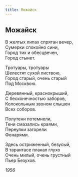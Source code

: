 ```yaml
---
title: Можайск
---
```

## Можайск

В желтых липах спрятан вечер,\
Сумерки спокойно сини,\
Город тих и обесцвечен,\
Город стынет.

Тротуары, тротуары\
Шелестят сухой листвою,\
Город старый, очень старый\
Под Москвою.

Деревянный, краснокрыший,\
С бесконечностью заборов,\
Колокольным звоном слышен\
Всех соборов.

Полутени потемнели,\
Тени смазались краями,\
Переулки загорели\
Фонарями.

Здесь остриженный, безусый,\
В тарантасе плакал глухо\
Очень милый, очень грустный\
Пьер Безухов.

*1956*
